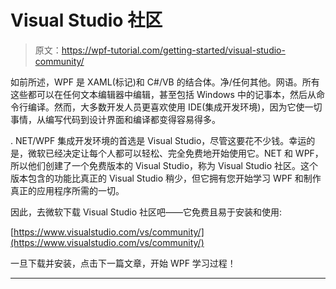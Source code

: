# Visual Studio 社区

> 原文：<https://wpf-tutorial.com/getting-started/visual-studio-community/>

如前所述，WPF 是 XAML(标记)和 C#/VB 的结合体。净/任何其他。网语。所有这些都可以在任何文本编辑器中编辑，甚至包括 Windows 中的记事本，然后从命令行编译。然而，大多数开发人员更喜欢使用 IDE(集成开发环境)，因为它使一切事情，从编写代码到设计界面和编译都变得容易得多。

. NET/WPF 集成开发环境的首选是 Visual Studio，尽管这要花不少钱。幸运的是，微软已经决定让每个人都可以轻松、完全免费地开始使用它。NET 和 WPF，所以他们创建了一个免费版本的 Visual Studio，称为 Visual Studio 社区。这个版本包含的功能比真正的 Visual Studio 稍少，但它拥有您开始学习 WPF 和制作真正的应用程序所需的一切。

因此，去微软下载 Visual Studio 社区吧——它免费且易于安装和使用:

[https://www.visualstudio.com/vs/community/](https://www.visualstudio.com/vs/community/)

一旦下载并安装，点击下一篇文章，开始 WPF 学习过程！

* * *